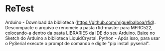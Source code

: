 # ReTest
Arduíno - Download da biblioteca (https://github.com/miguelbalboa/rfid).
Descompacte o arquivo e renomeie a pasta rfid-master para MFRC522, colocando-a dentro da pasta LIBRARIES da IDE do seu Arduino.
Baixe no Sketch do Arduino a biblioteca LiquidCrystal.
Python - Após isso, para usar o PySerial execute o prompt de comando e digite "pip install pyserial".


